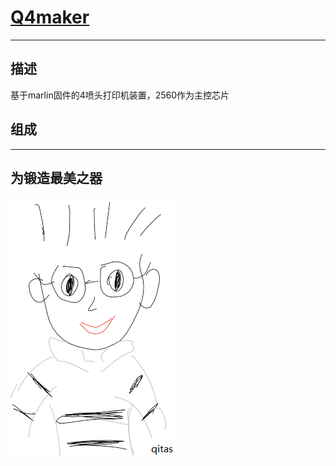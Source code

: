 ﻿# [Q4maker](https://github.com/qitas/Q4maker) 

---

## 描述

基于marlin固件的4喷头打印机装置，2560作为主控芯片

## 组成


---

## 为锻造最美之器

[![sites](qitas/qitas.png)](http://www.qitas.cn)